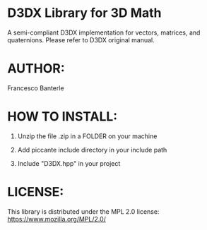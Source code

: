 D3DX Library for 3D Math
========================
A semi-compliant D3DX implementation for vectors, matrices, and quaternions. Please refer to D3DX original manual.

AUTHOR:
=======
Francesco Banterle


HOW TO INSTALL:
===============

1) Unzip the file .zip in a FOLDER on your machine

2) Add piccante include directory in your include path

3) Include "D3DX.hpp" in your project

LICENSE:
========
This library is distributed under the MPL 2.0 license: https://www.mozilla.org/MPL/2.0/